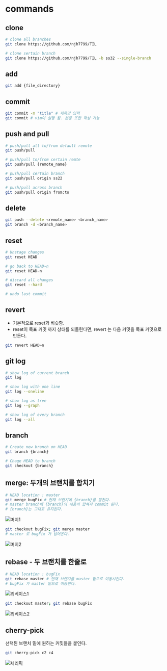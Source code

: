 # commands

## clone

```bash
# clone all branches
git clone https://github.com/njh7799/TIL

# clone sertain branch
git clone https://github.com/njh7799/TIL -b ss32 --single-branch
```

## add

```bash
git add {file_directory}
```

## commit

```bash
git commit -m "title" # 제목만 입력
git commit # vim이 실행 됨. 본문 또한 작성 가능
```

## push and pull

```bash
# push/pull all to/from default remote
git push/pull

# push/pull to/from certain remte
git push/pull {remote_name}

# push/pull certain branch
git push/pull origin ss22

# push/pull across branch
git push/pull origin from:to
```

## delete

```bash
git push --delete <remote_name> <branch_name>
git branch -d <branch_name>
```

## reset 

```bash
# Unstage changes
git reset HEAD

# go back to HEAD~n
git reset HEAD~n

# discard all changes
git reset --hard

# undo last commit
```

## revert 

- 기본적으로 reset과 비슷함.
- reset이 목표 커밋 까지 상태를 되돌린다면, revert 는 다음 커밋을 목표 커밋으로 만든다.

```bash
git revert HEAD~n
```

## git log

```bash
# show log of current branch
git log

# show log with one line
git log --oneline

# show log as tree
git log --graph

# show log of every branch
git log --all
```

## branch

```bash
# Create new branch on HEAD
git branch {branch}

# Chage HEAD to branch
git checkout {branch}
```

## merge: 두개의 브랜치를 합치기

```bash
# HEAD location : master
git merge bugFix # 현재 브랜치에 {branch}를 합친다.
# master branch에 {branch}의 내용이 합쳐져 commit 된다.
# {branch}는 그대로 유지된다.
```
![머지1](https://user-images.githubusercontent.com/40619551/64791483-c1925b00-d5b2-11e9-872a-9ada98194ea4.gif)



```bash
git checkout bugFix; git merge master
# master 로 bugFix 가 넘어온다.
```
![머지2](https://user-images.githubusercontent.com/40619551/64791636-f6061700-d5b2-11e9-91a9-38239766e7e8.gif)


## rebase - 두 브랜치를 한줄로

```bash
# HEAD location : bugFix
git rebase master # 현재 브랜치를 master 밑으로 이동시킨다.
# bugFix 가 master 밑으로 이동한다.
```
![리베이스1](https://user-images.githubusercontent.com/40619551/64791702-0fa75e80-d5b3-11e9-9baf-38d737c6ef83.gif)

```bash
git checkout master; git rebase bugFix
```
![리베이스2](https://user-images.githubusercontent.com/40619551/64791726-17ff9980-d5b3-11e9-8f44-dbb065a0789b.gif)

## cherry-pick 

선택된 브랜치 밑에 원하는 커밋들을 붙인다.

```bash
git cherry-pick c2 c4
```

![체리픽](https://user-images.githubusercontent.com/40619551/64791936-77f64000-d5b3-11e9-8f66-f5a17d160c9c.gif)

